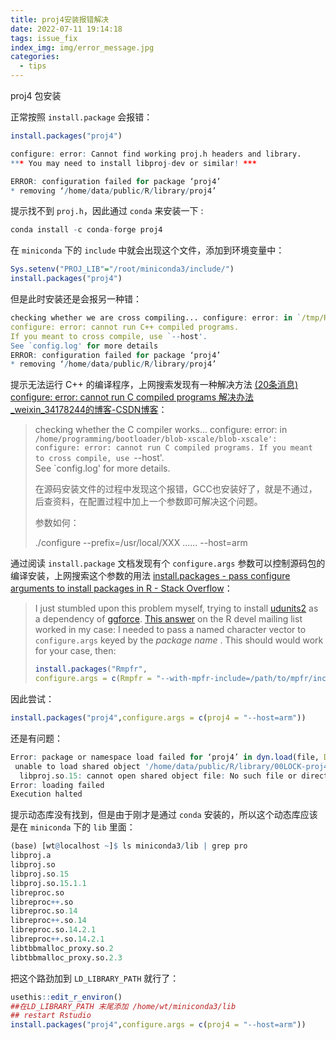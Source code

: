 ```yaml
---
title: proj4安装报错解决
date: 2022-07-11 19:14:18
tags: issue_fix
index_img: img/error_message.jpg
categories:
  - tips
---
```


proj4 包安装

<!-- more -->

正常按照 `install.package` 会报错：

```r
install.packages("proj4")

configure: error: Cannot find working proj.h headers and library.
*** You may need to install libproj-dev or similar! ***

ERROR: configuration failed for package ‘proj4’
* removing ‘/home/data/public/R/library/proj4’
```

提示找不到 `proj.h`，因此通过 `conda` 来安装一下 :

```r
conda install -c conda-forge proj4
```

在 `miniconda` 下的 `include` 中就会出现这个文件，添加到环境变量中：

```r
Sys.setenv("PROJ_LIB"="/root/miniconda3/include/")
install.packages("proj4")
```

但是此时安装还是会报另一种错：

```r
checking whether we are cross compiling... configure: error: in `/tmp/RtmpQwqrNq/R.INSTALL18c82825aafb/proj4':
configure: error: cannot run C++ compiled programs.
If you meant to cross compile, use `--host'.
See `config.log' for more details
ERROR: configuration failed for package ‘proj4’
* removing ‘/home/data/public/R/library/proj4’
```

提示无法运行 C++ 的编译程序，上网搜索发现有一种解决方法 [(20条消息) configure: error: cannot run C compiled programs 解决办法_weixin_34178244的博客-CSDN博客](https://blog.csdn.net/weixin_34178244/article/details/93059566)：

> checking whether the C compiler works... configure: error: in `/home/programming/bootloader/blob-xscale/blob-xscale': configure: error: cannot run C compiled programs. If you meant to cross compile, use `--host'.  
> See `config.log' for more details.
>
> 在源码安装文件的过程中发现这个报错，GCC也安装好了，就是不通过，后查资料，在配置过程中加上一个参数即可解决这个问题。
>
> 参数如何：
>
> ./configure --prefix=/usr/local/XXX ...... --host=arm

通过阅读 `install.package` 文档发现有个 `configure.args` 参数可以控制源码包的编译安装，上网搜索这个参数的用法 [install.packages - pass configure arguments to install packages in R - Stack Overflow](https://stackoverflow.com/questions/37287226/pass-configure-arguments-to-install-packages-in-r)：

> I just stumbled upon this problem myself, trying to install [udunits2](https://cran.r-project.org/web/packages/udunits2/index.html) as a dependency of [ggforce](https://cran.r-project.org/web/packages/ggforce/index.html). [This answer](http://r.789695.n4.nabble.com/install-packages-and-configure-args-tp917554p917555.html) on the R devel mailing list worked in my case: I needed to pass a named character vector to `configure.args` keyed by the  *package name* . This should would work for your case, then:
>
> ```r
> install.packages("Rmpfr",
> configure.args = c(Rmpfr = "--with-mpfr-include=/path/to/mpfr/include"))
> ```

因此尝试：

```r
install.packages("proj4",configure.args = c(proj4 = "--host=arm"))
```

还是有问题：

```r
Error: package or namespace load failed for ‘proj4’ in dyn.load(file, DLLpath = DLLpath, ...):
 unable to load shared object '/home/data/public/R/library/00LOCK-proj4/00new/proj4/libs/proj4.so':
  libproj.so.15: cannot open shared object file: No such file or directory
Error: loading failed
Execution halted
```

提示动态库没有找到，但是由于刚才是通过 `conda` 安装的，所以这个动态库应该是在 `miniconda` 下的 `lib` 里面：

```r
(base) [wt@localhost ~]$ ls miniconda3/lib | grep pro
libproj.a
libproj.so
libproj.so.15
libproj.so.15.1.1
libreproc.so
libreproc++.so
libreproc.so.14
libreproc++.so.14
libreproc.so.14.2.1
libreproc++.so.14.2.1
libtbbmalloc_proxy.so.2
libtbbmalloc_proxy.so.2.3
```

把这个路劲加到 `LD_LIBRARY_PATH` 就行了：

```r
usethis::edit_r_environ()
##在LD_LIBRARY_PATH 末尾添加 /home/wt/miniconda3/lib
## restart Rstudio
install.packages("proj4",configure.args = c(proj4 = "--host=arm"))
```

